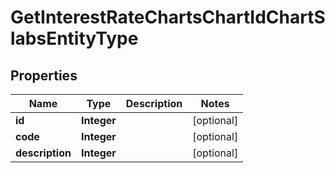 # GetInterestRateChartsChartIdChartSlabsEntityType

## Properties
Name | Type | Description | Notes
------------ | ------------- | ------------- | -------------
**id** | **Integer** |  |  [optional]
**code** | **Integer** |  |  [optional]
**description** | **Integer** |  |  [optional]

